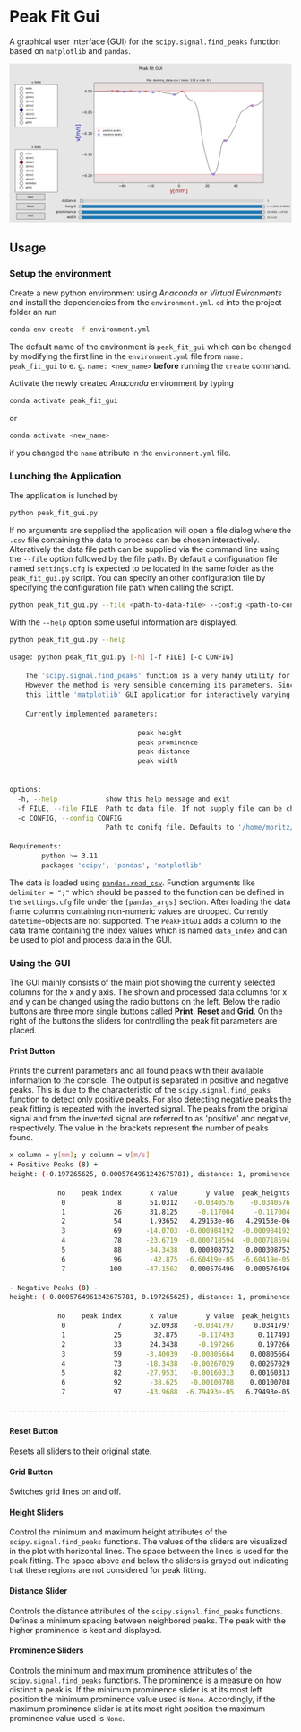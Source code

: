 # Peak Fit Gui
A graphical user interface (GUI) for the `scipy.signal.find_peaks` function based on `matplotlib` and `pandas`. 

![](./imgs/gui_layout.png)

## Usage
### Setup the environment
Create a new python environment using _Anaconda_ or _Virtual Evironments_ and install the dependencies from the `environment.yml`. `cd` into the project folder an run
```bash
conda env create -f environment.yml
```
The default name of the environment is `peak_fit_gui` which can be changed by modifying the first line in the `environment.yml` file from `name: peak_fit_gui` to e. g. `name: <new_name>` **before** running the `create` command.

Activate the newly created _Anaconda_ environment by typing
```bash
conda activate peak_fit_gui
```
or
```bash
conda activate <new_name>
```
if you changed the `name` attribute in the `environment.yml` file.
### Lunching the Application
The application is lunched by
```bash
python peak_fit_gui.py
```
If no arguments are supplied the application will open a file dialog where the `.csv` file containing the data to process can be chosen interactively. Alteratively the data file path can be supplied via the command line using the `--file` option followed by the file path. By default a configuration file named `settings.cfg` is expected to be located in the same folder as the `peak_fit_gui.py` script. You can specify an other configuration file by specifying the configuration file path when calling the script.
```bash
python peak_fit_gui.py --file <path-to-data-file> --config <path-to-config-file>
```
With the `--help` option some useful information are displayed.
```bash
python peak_fit_gui.py --help
```
```bash
usage: python peak_fit_gui.py [-h] [-f FILE] [-c CONFIG]

    The 'scipy.signal.find_peaks' function is a very handy utility for finding peaks in signals or other kinds of data.
    However the method is very sensible concerning its parameters. Since a manuel parameter tuning can be very frustrating I wrote 
    this little 'matplotlib' GUI application for interactively varying the 'scipy.signal.find_peaks' parameter.

    Currently implemented parameters:

                                peak height
                                peak prominence
                                peak distance
                                peak width
        

options:
  -h, --help            show this help message and exit
  -f FILE, --file FILE  Path to data file. If not supply file can be chosen via a tkinter file dialog
  -c CONFIG, --config CONFIG
                        Path to conifg file. Defaults to '/home/moritz/GitRepos/peak-fit-gui/settings.cfg'

Requirements:
        python >= 3.11
        packages 'scipy', 'pandas', 'matplotlib'

```

The data is loaded using [`pandas.read_csv`](https://pandas.pydata.org/docs/reference/api/pandas.read_csv.html). Function arguments like `delimiter = ";"` which should be passed to the function can be defined in the `settings.cfg` file under the `[pandas_args]` section. After loading the data frame columns containing non-numeric values are dropped. Currently `datetime`-objects are not supported. The `PeakFitGUI` adds a column to the data frame containing the index values which is named `data_index` and can be used to plot and process data in the GUI. 

### Using the GUI
The GUI mainly consists of the main plot showing the currently selected columns for the x and y axis. The shown and processed data columns for x and y can be changed using the radio buttons on the left. Below the radio buttons are three more single buttons called __Print__, __Reset__ and __Grid__. On the right of the buttons the sliders for controlling the peak fit parameters are placed. 

#### Print Button
Prints the current parameters and all found peaks with their available information to the console. The output is separated in positive and negative peaks. This is due to the characteristic of the `scipy.signal.find_peaks` function to detect only positive peaks. For also detecting negative peaks the peak fitting is repeated with the inverted signal. The peaks from the original signal and from the inverted signal are referred to as 'positive' and negative, respectively. The value in the brackets represent the number of peaks found.

```bash
x column = y[mm]; y column = v[m/s]
+ Positive Peaks (8) +
height: (-0.197265625, 0.0005764961242675781), distance: 1, prominence: (None, None), width: (0, 20)

            no    peak index       x value       y value  peak_heights   prominences    left_bases   right_bases        widths width_heights      left_ips     right_ips
             0             8       51.0312    -0.0340576    -0.0340576    0.00012207             7            33      0.633333    -0.0341187           7.5       8.13333
             1            26       31.8125     -0.117004     -0.117004   0.000488281            25            33      0.557971     -0.117249          25.5        26.058
             2            54       1.93652   4.29153e-06   4.29153e-06    0.00806093            33            59       3.58217   -0.00402617       52.3023       55.8845
             3            69      -14.0703  -0.000984192  -0.000984192     0.0016861            59            73       3.08795   -0.00182724        67.645        70.733
             4            78      -23.6719  -0.000718594  -0.000718594   0.000884533            59            82       3.98172   -0.00116086       76.1131       80.0948
             5            88      -34.3438   0.000308752   0.000308752    0.00131583            33            92        4.5051  -0.000349164       85.4776       89.9827
             6            96       -42.875  -6.60419e-05  -6.60419e-05   1.90735e-06            92            97      0.513445  -6.69956e-05       95.9866          96.5
             7           100      -47.1562   0.000576496   0.000576496    0.00137901            33           112       7.92374   -0.00011301       95.3378       103.262

- Negative Peaks (8) -
height: (-0.0005764961242675781, 0.197265625), distance: 1, prominence: (None, None), width: (0, 20)

            no    peak index       x value       y value  peak_heights   prominences    left_bases   right_bases        widths width_heights      left_ips     right_ips
             0             7       52.0938    -0.0341797     0.0341797    0.00012207             0             8       1.16667     0.0341187       6.33333           7.5
             1            25        32.875     -0.117493      0.117493   0.000488281             0            26      0.807692      0.117249       24.6923          25.5
             2            33       24.3438     -0.197266      0.197266      0.175812             0           100       17.9853       0.10936       22.5996       40.5849
             3            59      -3.40039   -0.00805664    0.00805664    0.00806093            54           100       10.0002    0.00402617       55.8845       65.8847
             4            73      -18.3438   -0.00267029    0.00267029     0.0016861            69           100       4.23086    0.00182724        70.733       74.9638
             5            82      -27.9531   -0.00160313    0.00160313   0.000884533            78           100       3.75578    0.00116086       80.0948       83.8506
             6            92       -38.625   -0.00100708    0.00100708    0.00131583            88           100       4.24906   0.000349164       89.9827       94.2318
             7            97      -43.9688  -6.79493e-05   6.79493e-05   1.90735e-06            96           100      0.507491   6.69956e-05          96.5       97.0075

------------------------------------------------------------------------------------------------------------------------------------------------------------------------

```

#### Reset Button
Resets all sliders to their original state.

#### Grid Button
Switches grid lines on and off.

#### Height Sliders
Control the minimum and maximum height attributes of the `scipy.signal.find_peaks` functions. The values of the sliders are visualized in the plot with horizontal lines. The space between the lines is used for the peak fitting. The space above and below the sliders is grayed out indicating that these regions are not considered for peak fitting.

#### Distance Slider
Controls the distance attributes of the `scipy.signal.find_peaks` functions. Defines a minimum spacing between neighbored peaks. The peak with the higher prominence is kept and displayed.

#### Prominence Sliders
Controls the minimum and maximum prominence attributes of the `scipy.signal.find_peaks` functions. The prominence is a measure on how distinct a peak is. If the minimum prominence slider is at its most left position the minimum prominence value used is `None`. Accordingly, if the maximum prominence slider is at its most right position the maximum prominence value used is `None`.